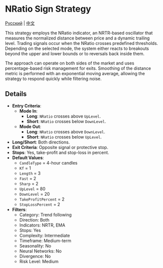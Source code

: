 # NRatio Sign Strategy
[Русский](README_ru.md) | [中文](README_cn.md)

This strategy employs the NRatio indicator, an NRTR-based oscillator that measures the normalized distance between price and a dynamic trailing level. Trading signals occur when the NRatio crosses predefined thresholds. Depending on the selected mode, the system either reacts to breakouts beyond the upper and lower bounds or to reversals back inside them.

The approach can operate on both sides of the market and uses percentage-based risk management for exits. Smoothing of the distance metric is performed with an exponential moving average, allowing the strategy to respond quickly while filtering noise.

## Details

- **Entry Criteria**:
  - **Mode In**:
    - **Long**: `NRatio` crosses above `UpLevel`.
    - **Short**: `NRatio` crosses below `DownLevel`.
  - **Mode Out**:
    - **Long**: `NRatio` crosses above `DownLevel`.
    - **Short**: `NRatio` crosses below `UpLevel`.
- **Long/Short**: Both directions.
- **Exit Criteria**: Opposite signal or protective stop.
- **Stops**: Yes, take-profit and stop-loss in percent.
- **Default Values**:
  - `CandleType` = 4-hour candles
  - `Kf` = 1
  - `Length` = 3
  - `Fast` = 2
  - `Sharp` = 2
  - `UpLevel` = 80
  - `DownLevel` = 20
  - `TakeProfitPercent` = 2
  - `StopLossPercent` = 2
- **Filters**:
  - Category: Trend following
  - Direction: Both
  - Indicators: NRTR, EMA
  - Stops: Yes
  - Complexity: Intermediate
  - Timeframe: Medium-term
  - Seasonality: No
  - Neural Networks: No
  - Divergence: No
  - Risk Level: Medium

